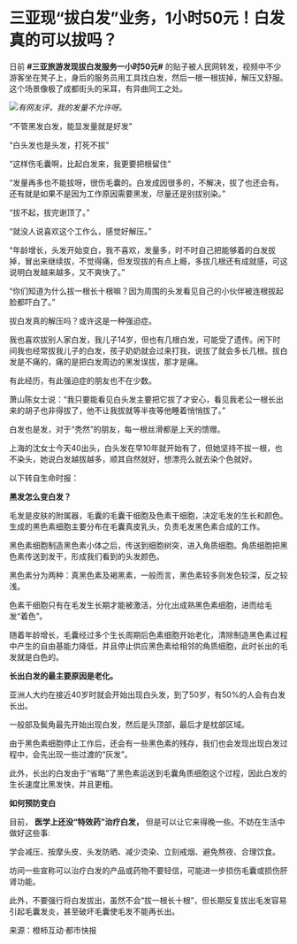 # 三亚现“拔白发”业务，1小时50元！白发真的可以拔吗？

日前 **#三亚旅游发现拔白发服务一小时50元#**
的贴子被人民网转发，视频中不少游客坐在凳子上，身后的服务员用工具找白发，然后一根一根拔掉，解压又舒服。这个场景像极了成都街头的采耳，有异曲同工之处。

![](https://inews.gtimg.com/newsapp_bt/0/15661976460/1000)_有网友评，我的发量不允许呀。_

“不管黑发白发，能显发量就是好发”

“白头发也是头发，打死不拔”

“这样伤毛囊啊，比起白发来，我更要把根留住”

“发量再多也不能拔呀，很伤毛囊的。白发成因很多的，不解决，拔了也还会有。还有就是如果不是因为工作原因需要黑发，尽量还是别拔别染。”

“拔不起，拔完谢顶了。”

“就没人说喜欢这个工作么，感觉好解压。”

“年龄增长，头发开始变白，我不喜欢，发量多，时不时自己把能够着的白发拔掉，冒出来继续拔，不觉得痛，但发现拔的有点上瘾，多拔几根还有成就感，可这说明白发越来越多，又不爽快了。”

“你们知道为什么拔一根长十根嘛？因为周围的头发看见自己的小伙伴被连根拔起脸都吓白了。”

拔白发真的解压吗？或许这是一种强迫症。

我也喜欢拔别人家白发，我儿子14岁，但也有几根白发，可能受了遗传。闲下时间我也经常拔我儿子的白发，孩子奶奶就会过来打我，说拔了就会多长几根。拔白发是不痛的，痛的是把白发周边的黑发误拔，那才是痛。

有此经历，有此强迫症的朋友也不在少数。

萧山陈女士说：“我只要能看见白头发主要把它拔了才安心，看见我老公一根长出来的胡子也非得拔了，他不让我拔就等半夜等他睡着悄悄拔了。”

白发也是发，对于“秃然”的朋友，每一根丝滑都是上天的馈赠。

上海的沈女士今天40出头，白头发在早10年就开始有了，但她坚持不拔一根，也不染头，她说白发越拔越多，顺其自然就好，想漂亮么就去染个色就好。

以下转自生命时报：

**黑发怎么变白发？**

毛发是皮肤的附属器，毛囊的毛囊干细胞及色素干细胞，决定毛发的生长和颜色。生成的黑色素细胞主要分布在毛囊真皮乳头，负责毛发黑色素合成的工作。

黑色素细胞制造黑色素小体之后，传送到细胞树突，进入角质细胞。角质细胞把黑色素传送到发干，形成我们看到的头发颜色。

黑色素分为两种：真黑色素及褐黑素，一般而言，黑色素较多则发色较深，反之较浅。

色素干细胞只有在毛发生长期才能被激活，分化出成熟黑色素细胞，进而给毛发“着色”。

随着年龄增长，毛囊经过多个生长周期后色素细胞开始老化，清除制造黑色素过程中产生的自由基能力降低，并且停止供应黑色素给相邻的角质细胞，此时长出的毛发就是白色的。

**长出白发的最主要原因是老化。**

亚洲人大约在接近40岁时就会开始出现白头发，到了50岁，有50%的人会有白发长出。

一般部及鬓角最先开始出现白发，然后是头顶部，最后才是枕部区域。

由于黑色素细胞停止工作后，还会有一些黑色素的残存，我们也会发现出现白发过程中，会先出现一些过渡的“灰发”。

此外，长出的白发由于“省略”了黑色素运送到毛囊角质细胞这个过程，因此白发的生长速度比黑发快，并且更粗。

**如何预防变白**

目前， **医学上还没“特效药”治疗白发，** 但是可以让它来得晚一些。不妨在生活中做好这些事:

学会减压、按摩头皮、头发防晒、减少烫染、立刻戒烟、避免熬夜、合理饮食。

坊间一些宣称可以治疗白发的产品或药物不要轻信，可能进一步损伤毛囊或损伤肝肾功能。

此外，不要强行将白发拔出，虽然不会“拔一根长十根”，但长期反复拔出毛发容易引起毛囊发炎，甚至破坏毛囊使毛发不能再长出。

来源：橙柿互动·都市快报

